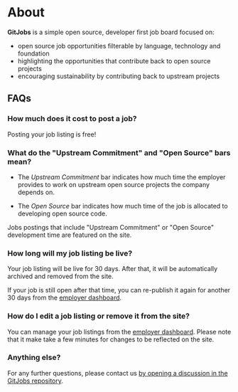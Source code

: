 # About

**GitJobs** is a simple open source, developer first job board focused on:

- open source job opportunities filterable by language, technology and foundation
- highlighting the opportunities that contribute back to open source projects
- encouraging sustainability by contributing back to upstream projects

## FAQs

### How much does it cost to post a job?

Posting your job listing is free!

### What do the "Upstream Commitment" and "Open Source" bars mean?

- The *Upstream Commitment* bar indicates how much time the employer provides to work on upstream open source projects the company depends on.

- The *Open Source* bar indicates how much time of the job is allocated to developing open source code.

Jobs postings that include "Upstream Commitment" or "Open Source" development time are featured on the site.

### How long will my job listing be live?

Your job listing will be live for 30 days. After that, it will be automatically archived and removed from the site.

If your job is still open after that time, you can re-publish it again for another 30 days from the [employer dashboard](https://gitjobs.dev/dashboard/employer?tab=jobs).

### How do I edit a job listing or remove it from the site?

You can manage your job listings from the [employer dashboard](https://gitjobs.dev/dashboard/employer?tab=jobs). Please note that it make take a few minutes for changes to be reflected on the site.

### Anything else?

For any further questions, please contact us [by opening a discussion in the GitJobs repository](https://github.com/cncf/gitjobs/discussions).
